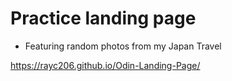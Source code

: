 # Practice landing page
- Featuring random photos from my Japan Travel



https://rayc206.github.io/Odin-Landing-Page/
